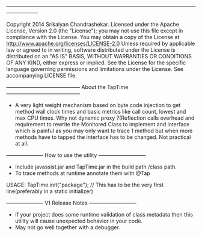 ——————————————————————————————————————————

Copyright 2014 Srikalyan Chandrashekar. Licensed under the Apache License, Version 2.0 (the "License");
you may not use this file except in compliance with the License. You may obtain a copy
 of the License at http://www.apache.org/licenses/LICENSE-2.0 Unless required by 
applicable law or agreed to in writing, software distributed under the License 
is distributed on an "AS IS" BASIS, WITHOUT WARRANTIES OR CONDITIONS OF ANY KIND, 
either express or implied. See the License for the specific language governing 
permissions and limitations under the License. See accompanying LICENSE file.


—————————————— About the TapTime ——————————————
- A very light weight mechanism based on byte code injection to get method wall clock
 times and basic metrics like call count, lowest and max CPU times. Why not dynamic 
 proxy ?(Reflection calls overhead and requirement to rewrite the Monitored Class to 
implement and interface which is painful as you may only want to trace 1 method but 
when more methods have to tapped the interface has to be changed. Not practical at all. 

——————— How to use the utility —————————
- Include javassist.jar and TapTime.jar in the build path /class path.
- To trace methods at runtime annotate them with @Tap
 
USAGE:
	TapTime.init("package"); // This has to be the very first line(preferably in a static initializer)



——————— V1 Release Notes —————————
- If your project does some runtime validation of class metadata then this utility will cause unexpected behavior in your code.
- May not go well together with a debugger.
